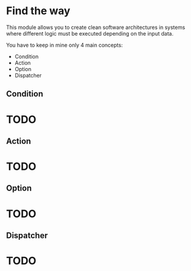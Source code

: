 Find the way
============

This module allows you to create clean software architectures in systems where
different logic must be executed depending on the input data.

You have to keep in mine only 4 main concepts:

  * Condition
  * Action
  * Option
  * Dispatcher

Condition
---------

# TODO

Action
------

# TODO

Option
------

# TODO

Dispatcher
----------

# TODO

